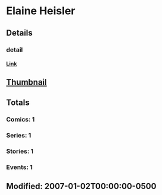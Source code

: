 # Elaine  Heisler 
## Details
### detail
#### [Link](http://marvel.com/comics/creators/2702/elaine_heisler?utm_campaign=apiRef&utm_source=225578a89fc76f3d20fbffda5d17a88d)
## [Thumbnail](http://i.annihil.us/u/prod/marvel/i/mg/b/40/image_not_available.jpg)
## Totals
### Comics: 1
### Series: 1
### Stories: 1
### Events: 1
## Modified: 2007-01-02T00:00:00-0500